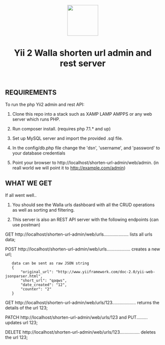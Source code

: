 <p align="center">
    <a href="https://github.com/yiisoft" target="_blank">
        <img src="https://avatars0.githubusercontent.com/u/993323" height="100px">
    </a>
    <h1 align="center">Yii 2 Walla shorten url admin and rest server</h1>
    <br>
</p>


REQUIREMENTS
------------

To run the php Yii2 admin and rest API:

1. Clone this repo into a stack such as XAMP LAMP AMPPS or any web server which runs PHP.

2. Run composer install. (requires php 7.1.* and up)

3. Set up MySQL server and import the provided .sql file.

4. In the config/db.php file change the 'dsn', 'username', and 'password' to your database credentials

5. Point your browser to http://localhost/shorten-url-admin/web/admin. (in reall world we will point it to http://example.com/admin)

WHAT WE GET
-----------
If all went well..

1. You should see the Walla urls dashboard with all the CRUD operations as well as sorting and filtering.

2. This server is also an REST API server with the following endpoints (can use postman)

  GET http://localhost/shorten-url-admin/web/urls.................... lists all urls data;

  POST http://localhost/shorten-url-admin/web/urls................... creates a new url;

       data can be sent as raw JSON string
       {
           "original_url": "http://www.yiiframework.com/doc-2.0/yii-web-jsonparser.html",
           "short_url": "qaqws",
           "date_created": "12",
           "counter": "2"
       }


  GET http://localhost/shorten-url-admin/web/urls/123................... returns the details of the url 123;

  PATCH http://localhost/shorten-url-admin/web/urls/123 and PUT......... updates url 123;

  DELETE http://localhost/shorten-url-admin/web/urls/123................ deletes the url 123;



